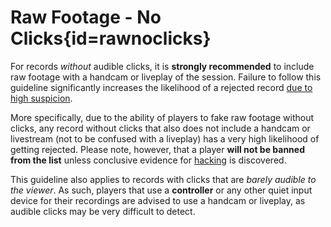 <div class='panel fade js-scroll-anim' data-anim='fade'>

# Raw Footage - No Clicks{id=rawnoclicks}

For records *without* audible clicks, it is __strongly recommended__ to include raw footage with a handcam or liveplay of the session. Failure to follow this guideline significantly increases the likelihood of a rejected record [due to high suspicion](/guidelines/eligibility/#uc-records). 

More specifically, due to the ability of players to fake raw footage without clicks, any record without clicks that also does not include a handcam or livestream (not to be confused with a liveplay) has a very high likelihood of getting rejected. Please note, however, that a player **will not be banned from the list** unless conclusive evidence for [hacking](/guidelines/eligibility/#hacks) is discovered.  

This guideline also applies to records with clicks that are *barely audible to the viewer*. As such, players that use a __controller__ or any other quiet input device for their recordings are advised to use a handcam or liveplay, as audible clicks may be very difficult to detect.

</div>
